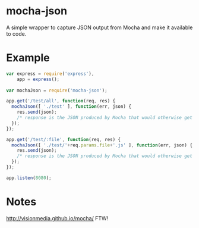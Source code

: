 mocha-json
==========

A simple wrapper to capture JSON output from Mocha and make it available to code.

Example
=======
```javascript
var express = require('express'),
    app = express();
    
var mochaJson = require('mocha-json');

app.get('/test/all', function(req, res) {
  mochaJson([ './test' ], function(err, json) {
    res.send(json);
    /* response is the JSON produced by Mocha that would otherwise get dumped to stdout */
  });
});

app.get('/test/:file', function(req, res) {
  mochaJson([ './test/'+req.params.file+'.js' ], function(err, json) {
    res.send(json);
    /* response is the JSON produced by Mocha that would otherwise get dumped to stdout */
  });
});

app.listen(8080);
```

Notes
=====
http://visionmedia.github.io/mocha/ FTW!

